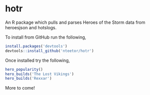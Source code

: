 # hotr

An R package which pulls and parses Heroes of the Storm data from heroesjson and hotslogs.

To install from GitHub run the following,
```R
install.packages('devtools')
devtools::install_github('nteetor/hotr')
```

Once installed try the following,
```R
hero_popularity()
hero_builds('The Lost Vikings')
hero_builds('Rexxar')
```

More to come!
